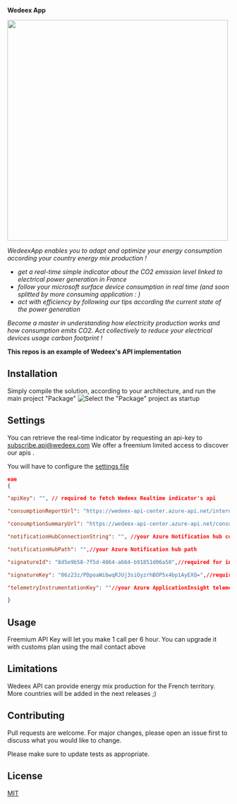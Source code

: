 
 **Wedeex App**
 
<img src="https://i.imgur.com/k5QfAmn.png" width="500px" />

*WedeexApp enables you to adapt and optimize your energy consumption according your country energy mix production !*
 - *get a real-time simple indicator about the CO2 emission level linked
   to electrical power generation in France*
  - *follow your microsoft
   surface device consumption in real time (and soon splitted by more consuming application : )*
- *act with efficiency by following our tips according the current state of the power generation*

*Become a master in understanding how electricity production works and how consumption emits CO2.
Act collectively to reduce your electrical devices usage carbon footprint !*

**This repos is an example of Wedeex's API implementation**


## Installation

Simply compile the solution, according to your architecture, and run the main project "Package"
![Select the "Package" project as startup](https://i.imgur.com/fb0MBDu.png)

## Settings
You can retrieve the real-time indicator by requesting an api-key to subscribe.api@wedeex.com
We offer a freemium limited access to discover our apis .

You will have to configure the [settings file](CSN.Common/Configuration/Configuration.json)
```json
eae
{

"apiKey": "", // required to fetch Wedeex Realtime indicator's api

"consumptionReportUrl": "https://wedeex-api-center.azure-api.net/internal/consumption/report",

"consumptionSummaryUrl": "https://wedeex-api-center.azure-api.net/consumption/summary",

"notificationHubConnectionString": "", //your Azure Notification hub connection string

"notificationHubPath": "",//your Azure Notification hub path

"signatureId": "8d5e9b58-7f5d-4064-a664-b91851d06a50",//required for integrity checks

"signatureKey": "06z23z/PDpoaWibwqRJUj3siOyzrhBOP5x4bp1AyEXQ=",//required for integrity checks

"telemetryInstrumentationKey": ""//your Azure ApplicationInsight telemetry key

}
```
## Usage
Freemium API Key will let you make 1 call per 6 hour.
You can upgrade it with customs plan using the mail contact above

## Limitations

Wedeex API can provide energy mix production for the French territory. 
More countries will be added in the next releases ;) 

## Contributing
Pull requests are welcome. For major changes, please open an issue first to discuss what you would like to change.

Please make sure to update tests as appropriate.

## License
[MIT](https://choosealicense.com/licenses/mit/)
